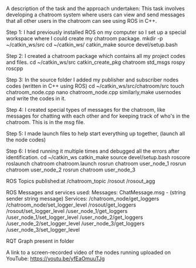 A description of the task and the approach undertaken:
This task involves developing a chatroom system where users can view and send messages that all other users in the chatroom can see using ROS in C++.

Step 1: I had previously installed ROS on my computer so I set up a special workspace where I could create my chatroom package.
mkdir -p ~/catkin_ws/src
cd ~/catkin_ws/
catkin_make
source devel/setup.bash

Step 2: I created a chatroom package which contains all my project codes and files.
cd ~/catkin_ws/src
catkin_create_pkg chatroom std_msgs rospy roscpp

Step 3: In the source folder I added my publisher and subscriber nodes codes (written in C++ using ROS)
cd ~/catkin_ws/src/chatroom/src
touch chatroom_node.cpp
nano chatroom_node.cpp
similarly,make usernodes and write the codes in it.

Step 4: I created special types of messages for the chatroom, like messages for chatting with each other and for keeping track of who's in the chatroom. This is in the msg file.

Step 5: I made launch files to help start everything up together, (launch all the node codes)

Step 6: I tried running it multiple times and debugged all the errors after identification.
cd ~/catkin_ws
catkin_make
source devel/setup.bash
roscore
roslaunch chatroom chatroom.launch
rosrun chatroom user_node_1
rosrun chatroom user_node_2
rosrun chatroom user_node_3

ROS Topics published:at
/chatroom_topic
/rosout
/rosout_agg

ROS Messages and services used:
Messages: 
ChatMessage.msg - (string sender
                  string message)
Services: 
/chatroom_node/get_loggers
/chatroom_node/set_logger_level
/rosout/get_loggers
/rosout/set_logger_level
/user_node_1/get_loggers
/user_node_1/set_logger_level
/user_node_2/get_loggers
/user_node_2/set_logger_level
/user_node_3/get_loggers
/user_node_3/set_logger_level

RQT Graph
present in folder

A link to a screen-recorded video of the nodes running uploaded on YouTube:
https://youtu.be/yfEaOmuuTJg
